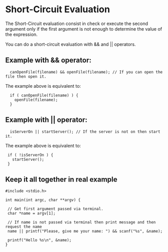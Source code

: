# Short-Circuit Evaluation

The Short-Circuit evaluation consist in check or execute the second argument only if the first argument is not enough to determine the value of the expression. 

You can do a short-circuit evaluation with && and || operators.


## Example with && operator:

```
  canOpenFile(filename) && openFile(filename); // If you can open the file then open it.
```

The example above is equivalent to:

```
  if ( canOpenFile(filename) ) {
    openFile(filename);
  }
```

## Example with || operator:

```
  isServerOn || startServer(); // If the server is not on then start it.
 ```
 The example above is equivalent to:
 
 ```
  if ( !isServerOn ) {
    startServer();
  }
 ```
 
 ## Keep it all together in real example
 
 ```
#include <stdio.h>

int main(int argc, char **argv) {
  
  // Get first argument passed via terminal.
  char *name = argv[1];

  // If name is not passed via terminal then print message and then request the name
  name || printf("Please, give me your name: ") && scanf("%s", &name); 
  
  printf("Hello %s\n", &name);
}
```
